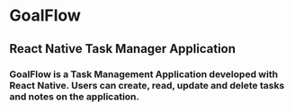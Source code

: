# GoalFlow

## React Native Task Manager Application

### GoalFlow is a Task Management Application developed with React Native. Users can create, read, update and delete tasks and notes on the application. 